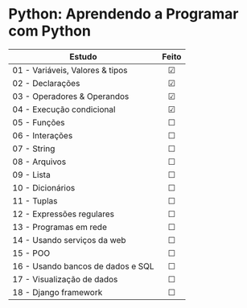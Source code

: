 # Python: Aprendendo a Programar com Python
| Estudo | Feito |
|---|:---:|
| 01 - Variáveis, Valores & tipos |  ☑  |
| 02 - Declarações                |  ☑  |
| 03 - Operadores & Operandos     |  ☑  |
| 04 - Execução condicional       |  ☑  |
| 05 - Funções                    |  ☐  |
| 06 - Interações                 |  ☐  |
| 07 - String                     |  ☐  |
| 08 - Arquivos                   |  ☐  |
| 09 - Lista                      |  ☐  |
| 10 - Dicionários                |  ☐  |
| 11 - Tuplas                     |  ☐  |
| 12 - Expressões regulares       |  ☐  |
| 13 - Programas em rede          |  ☐  |
| 14 - Usando serviços da web     |  ☐  |
| 15 - POO                        |  ☐  |
| 16 - Usando bancos de dados e SQL | ☐ |
| 17 - Visualização de dados      |  ☐  |
|18 - Django framework            |  ☐  |
